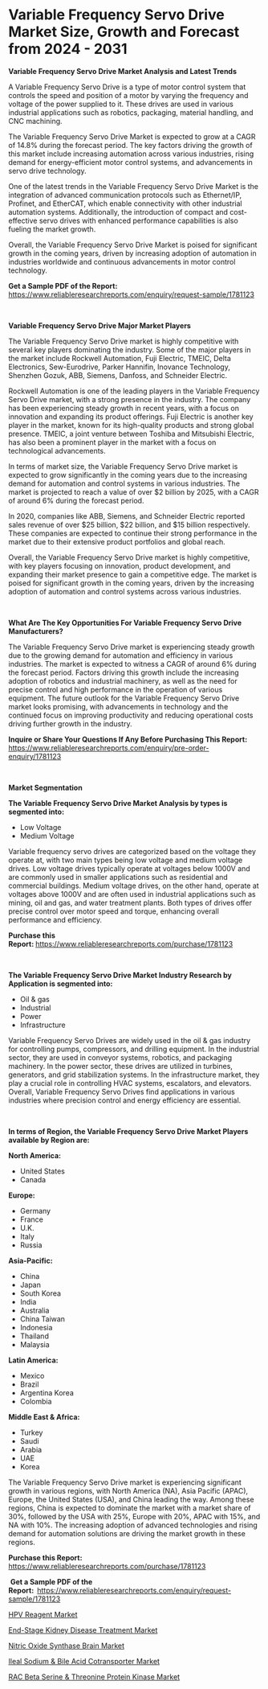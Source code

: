 <p><h1>Variable Frequency Servo Drive Market Size, Growth and Forecast from 2024 - 2031</h1></p><p><strong>Variable Frequency Servo Drive Market Analysis and Latest Trends</strong></p>
<p><p>A Variable Frequency Servo Drive is a type of motor control system that controls the speed and position of a motor by varying the frequency and voltage of the power supplied to it. These drives are used in various industrial applications such as robotics, packaging, material handling, and CNC machining.</p><p>The Variable Frequency Servo Drive Market is expected to grow at a CAGR of 14.8% during the forecast period. The key factors driving the growth of this market include increasing automation across various industries, rising demand for energy-efficient motor control systems, and advancements in servo drive technology.</p><p>One of the latest trends in the Variable Frequency Servo Drive Market is the integration of advanced communication protocols such as Ethernet/IP, Profinet, and EtherCAT, which enable connectivity with other industrial automation systems. Additionally, the introduction of compact and cost-effective servo drives with enhanced performance capabilities is also fueling the market growth.</p><p>Overall, the Variable Frequency Servo Drive Market is poised for significant growth in the coming years, driven by increasing adoption of automation in industries worldwide and continuous advancements in motor control technology.</p></p>
<p><strong>Get a Sample PDF of the Report:&nbsp;</strong> <a href="https://www.reliableresearchreports.com/enquiry/request-sample/1781123">https://www.reliableresearchreports.com/enquiry/request-sample/1781123</a></p>
<p>&nbsp;</p>
<p><strong>Variable Frequency Servo Drive Major Market Players</strong></p>
<p><p>The Variable Frequency Servo Drive market is highly competitive with several key players dominating the industry. Some of the major players in the market include Rockwell Automation, Fuji Electric, TMEIC, Delta Electronics, Sew-Eurodrive, Parker Hannifin, Inovance Technology, Shenzhen Gozuk, ABB, Siemens, Danfoss, and Schneider Electric.</p><p>Rockwell Automation is one of the leading players in the Variable Frequency Servo Drive market, with a strong presence in the industry. The company has been experiencing steady growth in recent years, with a focus on innovation and expanding its product offerings. Fuji Electric is another key player in the market, known for its high-quality products and strong global presence. TMEIC, a joint venture between Toshiba and Mitsubishi Electric, has also been a prominent player in the market with a focus on technological advancements.</p><p>In terms of market size, the Variable Frequency Servo Drive market is expected to grow significantly in the coming years due to the increasing demand for automation and control systems in various industries. The market is projected to reach a value of over $2 billion by 2025, with a CAGR of around 6% during the forecast period.</p><p>In 2020, companies like ABB, Siemens, and Schneider Electric reported sales revenue of over $25 billion, $22 billion, and $15 billion respectively. These companies are expected to continue their strong performance in the market due to their extensive product portfolios and global reach.</p><p>Overall, the Variable Frequency Servo Drive market is highly competitive, with key players focusing on innovation, product development, and expanding their market presence to gain a competitive edge. The market is poised for significant growth in the coming years, driven by the increasing adoption of automation and control systems across various industries.</p></p>
<p>&nbsp;</p>
<p><strong>What Are The Key Opportunities For Variable Frequency Servo Drive Manufacturers?</strong></p>
<p><p>The Variable Frequency Servo Drive market is experiencing steady growth due to the growing demand for automation and efficiency in various industries. The market is expected to witness a CAGR of around 6% during the forecast period. Factors driving this growth include the increasing adoption of robotics and industrial machinery, as well as the need for precise control and high performance in the operation of various equipment. The future outlook for the Variable Frequency Servo Drive market looks promising, with advancements in technology and the continued focus on improving productivity and reducing operational costs driving further growth in the industry.</p></p>
<p><strong>Inquire or Share Your Questions If Any Before Purchasing This Report:</strong> <a href="https://www.reliableresearchreports.com/enquiry/pre-order-enquiry/1781123">https://www.reliableresearchreports.com/enquiry/pre-order-enquiry/1781123</a></p>
<p>&nbsp;</p>
<p><strong>Market Segmentation</strong></p>
<p><strong>The Variable Frequency Servo Drive Market Analysis by types is segmented into:</strong></p>
<p><ul><li>Low Voltage</li><li>Medium Voltage</li></ul></p>
<p><p>Variable frequency servo drives are categorized based on the voltage they operate at, with two main types being low voltage and medium voltage drives. Low voltage drives typically operate at voltages below 1000V and are commonly used in smaller applications such as residential and commercial buildings. Medium voltage drives, on the other hand, operate at voltages above 1000V and are often used in industrial applications such as mining, oil and gas, and water treatment plants. Both types of drives offer precise control over motor speed and torque, enhancing overall performance and efficiency.</p></p>
<p><strong>Purchase this Report:&nbsp;</strong><a href="https://www.reliableresearchreports.com/purchase/1781123">https://www.reliableresearchreports.com/purchase/1781123</a></p>
<p>&nbsp;</p>
<p><strong>The Variable Frequency Servo Drive Market Industry Research by Application is segmented into:</strong></p>
<p><ul><li>Oil & gas</li><li>Industrial</li><li>Power</li><li>Infrastructure</li></ul></p>
<p><p>Variable Frequency Servo Drives are widely used in the oil & gas industry for controlling pumps, compressors, and drilling equipment. In the industrial sector, they are used in conveyor systems, robotics, and packaging machinery. In the power sector, these drives are utilized in turbines, generators, and grid stabilization systems. In the infrastructure market, they play a crucial role in controlling HVAC systems, escalators, and elevators. Overall, Variable Frequency Servo Drives find applications in various industries where precision control and energy efficiency are essential.</p></p>
<p>&nbsp;</p>
<p><strong>In terms of Region, the Variable Frequency Servo Drive Market Players available by Region are:</strong></p>
<p>
    <p> <strong> North America: </strong>
        <ul>
            <li>United States</li>
            <li>Canada</li>
        </ul>
        </p> 
    <p> <strong> Europe: </strong>
        <ul>
            <li>Germany</li>
            <li>France</li>
            <li>U.K.</li>
            <li>Italy</li>
            <li>Russia</li>
        </ul>
        </p> 
    <p> <strong> Asia-Pacific: </strong>
        <ul>
            <li>China</li>
            <li>Japan</li>
            <li>South Korea</li>
            <li>India</li>
            <li>Australia</li>
            <li>China Taiwan</li>
            <li>Indonesia</li>
            <li>Thailand</li>
            <li>Malaysia</li>
        </ul>
        </p> 
    <p> <strong> Latin America: </strong>
        <ul>
            <li>Mexico</li>
            <li>Brazil</li>
            <li>Argentina Korea</li>
            <li>Colombia</li>
        </ul>
        </p> 
    <p> <strong> Middle East & Africa: </strong>
        <ul>
            <li>Turkey</li>
            <li>Saudi</li>
            <li>Arabia</li>
            <li>UAE</li>
            <li>Korea</li>
        </ul>
    </p>
    </p>
<p><p>The Variable Frequency Servo Drive market is experiencing significant growth in various regions, with North America (NA), Asia Pacific (APAC), Europe, the United States (USA), and China leading the way. Among these regions, China is expected to dominate the market with a market share of 30%, followed by the USA with 25%, Europe with 20%, APAC with 15%, and NA with 10%. The increasing adoption of advanced technologies and rising demand for automation solutions are driving the market growth in these regions.</p></p>
<p><strong>Purchase this Report: </strong><a href="https://www.reliableresearchreports.com/purchase/1781123">https://www.reliableresearchreports.com/purchase/1781123</a></p>
<p>&nbsp;<strong>Get a Sample PDF of the Report:&nbsp;&nbsp;</strong><a href="https://www.reliableresearchreports.com/enquiry/request-sample/1781123">https://www.reliableresearchreports.com/enquiry/request-sample/1781123</a></p>
<p><strong></strong></p>
<p><p><a href="https://medium.com/@jackytorphy/hpv-reagent-market-trends-forecast-and-competitive-analysis-to-2031-d3e073303437">HPV Reagent Market</a></p><p><a href="https://medium.com/@jackytorphy/end-stage-kidney-disease-treatment-market-analysis-its-cagr-market-segmentation-and-global-0805012d5b1c">End-Stage Kidney Disease Treatment Market</a></p><p><a href="https://medium.com/@jackytorphy/nitric-oxide-synthase-brain-market-report-reveals-the-latest-trends-and-growth-opportunities-of-f28346e65e7e">Nitric Oxide Synthase Brain Market</a></p><p><a href="https://medium.com/@jackytorphy/ileal-sodium-amp-bile-acid-cotransporter-market-the-key-to-successful-business-strategy-forecast-bff61db9fa8b">Ileal Sodium & Bile Acid Cotransporter Market</a></p><p><a href="https://medium.com/@jackytorphy/rac-beta-serine-amp-threonine-protein-kinase-market-report-reveals-the-latest-trends-and-growth-f92c7c66868c">RAC Beta Serine & Threonine Protein Kinase Market</a></p></p>